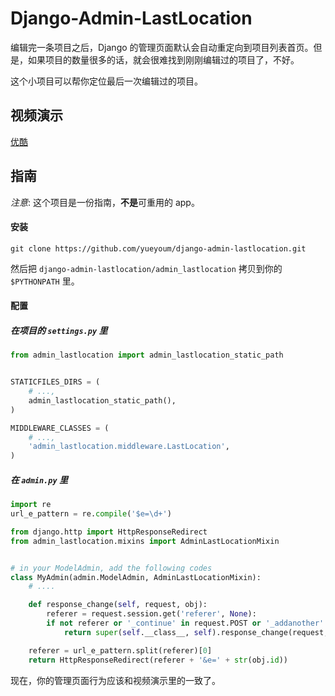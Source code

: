# Django-Admin-LastLocation

编辑完一条项目之后，Django 的管理页面默认会自动重定向到项目列表首页。但是，如果项目的数量很多的话，就会很难找到刚刚编辑过的项目了，不好。

这个小项目可以帮你定位最后一次编辑过的项目。


## 视频演示

[优酷]()


## 指南

*注意*: 这个项目是一份指南，**不是**可重用的 app。


#### 安装

    git clone https://github.com/yueyoum/django-admin-lastlocation.git

然后把 `django-admin-lastlocation/admin_lastlocation` 拷贝到你的 `$PYTHONPATH` 里。


#### 配置

##### 在项目的 `settings.py` 里

```python
from admin_lastlocation import admin_lastlocation_static_path


STATICFILES_DIRS = (
    # ...,
    admin_lastlocation_static_path(),
)

MIDDLEWARE_CLASSES = (
    # ...,
    'admin_lastlocation.middleware.LastLocation',
)
```


##### 在 `admin.py` 里

```python
import re
url_e_pattern = re.compile('$e=\d+')

from django.http import HttpResponseRedirect
from admin_lastlocation.mixins import AdminLastLocationMixin


# in your ModelAdmin, add the following codes
class MyAdmin(admin.ModelAdmin, AdminLastLocationMixin):
    # ....

    def response_change(self, request, obj):
        referer = request.session.get('referer', None):
        if not referer or '_continue' in request.POST or '_addanother' in request.POST:
            return super(self.__class__, self).response_change(request, obj)

    referer = url_e_pattern.split(referer)[0]
    return HttpResponseRedirect(referer + '&e=' + str(obj.id))
```

现在，你的管理页面行为应该和视频演示里的一致了。


<!-- vim:set ai et ts=4 sw=4 sts=4 fenc=utf-8: -->
